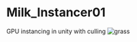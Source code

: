 # Milk_Instancer01
 GPU instancing in unity with culling
![grass](https://user-images.githubusercontent.com/59656122/142703484-4bb21330-5e90-4cea-a69a-ff53977d595f.gif)
